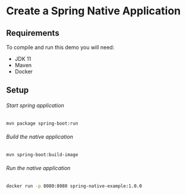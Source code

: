 # Create a Spring Native Application

## Requirements

To compile and run this demo you will need:
- JDK 11
- Maven
- Docker

## Setup 

###### Start spring application
```bash
mvn package spring-boot:run
```

###### Build the native application
```bash
mvn spring-boot:build-image
```

###### Run the native application
```bash
docker run -p 8080:8080 spring-native-example:1.0.0
```